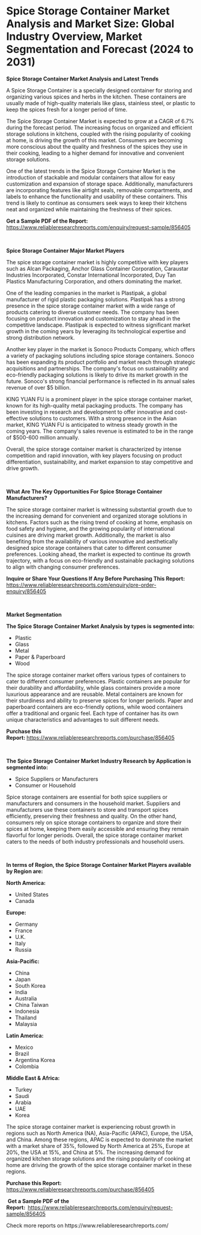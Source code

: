 <p><h1>Spice Storage Container Market Analysis and Market Size: Global Industry Overview, Market Segmentation and Forecast (2024 to 2031)</h1></p><p><strong>Spice Storage Container Market Analysis and Latest Trends</strong></p>
<p><p>A Spice Storage Container is a specially designed container for storing and organizing various spices and herbs in the kitchen. These containers are usually made of high-quality materials like glass, stainless steel, or plastic to keep the spices fresh for a longer period of time.</p><p>The Spice Storage Container Market is expected to grow at a CAGR of 6.7% during the forecast period. The increasing focus on organized and efficient storage solutions in kitchens, coupled with the rising popularity of cooking at home, is driving the growth of this market. Consumers are becoming more conscious about the quality and freshness of the spices they use in their cooking, leading to a higher demand for innovative and convenient storage solutions.</p><p>One of the latest trends in the Spice Storage Container Market is the introduction of stackable and modular containers that allow for easy customization and expansion of storage space. Additionally, manufacturers are incorporating features like airtight seals, removable compartments, and labels to enhance the functionality and usability of these containers. This trend is likely to continue as consumers seek ways to keep their kitchens neat and organized while maintaining the freshness of their spices.</p></p>
<p><strong>Get a Sample PDF of the Report:&nbsp;</strong> <a href="https://www.reliableresearchreports.com/enquiry/request-sample/856405">https://www.reliableresearchreports.com/enquiry/request-sample/856405</a></p>
<p>&nbsp;</p>
<p><strong>Spice Storage Container Major Market Players</strong></p>
<p><p>The spice storage container market is highly competitive with key players such as Alcan Packaging, Anchor Glass Container Corporation, Caraustar Industries Incorporated, Constar International Incorporated, Duy Tan Plastics Manufacturing Corporation, and others dominating the market. </p><p>One of the leading companies in the market is Plastipak, a global manufacturer of rigid plastic packaging solutions. Plastipak has a strong presence in the spice storage container market with a wide range of products catering to diverse customer needs. The company has been focusing on product innovation and customization to stay ahead in the competitive landscape. Plastipak is expected to witness significant market growth in the coming years by leveraging its technological expertise and strong distribution network.</p><p>Another key player in the market is Sonoco Products Company, which offers a variety of packaging solutions including spice storage containers. Sonoco has been expanding its product portfolio and market reach through strategic acquisitions and partnerships. The company's focus on sustainability and eco-friendly packaging solutions is likely to drive its market growth in the future. Sonoco's strong financial performance is reflected in its annual sales revenue of over $5 billion.</p><p>KING YUAN FU is a prominent player in the spice storage container market, known for its high-quality metal packaging products. The company has been investing in research and development to offer innovative and cost-effective solutions to customers. With a strong presence in the Asian market, KING YUAN FU is anticipated to witness steady growth in the coming years. The company's sales revenue is estimated to be in the range of $500-600 million annually. </p><p>Overall, the spice storage container market is characterized by intense competition and rapid innovation, with key players focusing on product differentiation, sustainability, and market expansion to stay competitive and drive growth.</p></p>
<p>&nbsp;</p>
<p><strong>What Are The Key Opportunities For Spice Storage Container Manufacturers?</strong></p>
<p><p>The spice storage container market is witnessing substantial growth due to the increasing demand for convenient and organized storage solutions in kitchens. Factors such as the rising trend of cooking at home, emphasis on food safety and hygiene, and the growing popularity of international cuisines are driving market growth. Additionally, the market is also benefiting from the availability of various innovative and aesthetically designed spice storage containers that cater to different consumer preferences. Looking ahead, the market is expected to continue its growth trajectory, with a focus on eco-friendly and sustainable packaging solutions to align with changing consumer preferences.</p></p>
<p><strong>Inquire or Share Your Questions If Any Before Purchasing This Report:</strong> <a href="https://www.reliableresearchreports.com/enquiry/pre-order-enquiry/856405">https://www.reliableresearchreports.com/enquiry/pre-order-enquiry/856405</a></p>
<p>&nbsp;</p>
<p><strong>Market Segmentation</strong></p>
<p><strong>The Spice Storage Container Market Analysis by types is segmented into:</strong></p>
<p><ul><li>Plastic</li><li>Glass</li><li>Metal</li><li>Paper & Paperboard</li><li>Wood</li></ul></p>
<p><p>The spice storage container market offers various types of containers to cater to different consumer preferences. Plastic containers are popular for their durability and affordability, while glass containers provide a more luxurious appearance and are reusable. Metal containers are known for their sturdiness and ability to preserve spices for longer periods. Paper and paperboard containers are eco-friendly options, while wood containers offer a traditional and organic feel. Each type of container has its own unique characteristics and advantages to suit different needs.</p></p>
<p><strong>Purchase this Report:&nbsp;</strong><a href="https://www.reliableresearchreports.com/purchase/856405">https://www.reliableresearchreports.com/purchase/856405</a></p>
<p>&nbsp;</p>
<p><strong>The Spice Storage Container Market Industry Research by Application is segmented into:</strong></p>
<p><ul><li>Spice Suppliers or Manufacturers</li><li>Consumer or Household</li></ul></p>
<p><p>Spice storage containers are essential for both spice suppliers or manufacturers and consumers in the household market. Suppliers and manufacturers use these containers to store and transport spices efficiently, preserving their freshness and quality. On the other hand, consumers rely on spice storage containers to organize and store their spices at home, keeping them easily accessible and ensuring they remain flavorful for longer periods. Overall, the spice storage container market caters to the needs of both industry professionals and household users.</p></p>
<p>&nbsp;</p>
<p><strong>In terms of Region, the Spice Storage Container Market Players available by Region are:</strong></p>
<p>
    <p> <strong> North America: </strong>
        <ul>
            <li>United States</li>
            <li>Canada</li>
        </ul>
        </p> 
    <p> <strong> Europe: </strong>
        <ul>
            <li>Germany</li>
            <li>France</li>
            <li>U.K.</li>
            <li>Italy</li>
            <li>Russia</li>
        </ul>
        </p> 
    <p> <strong> Asia-Pacific: </strong>
        <ul>
            <li>China</li>
            <li>Japan</li>
            <li>South Korea</li>
            <li>India</li>
            <li>Australia</li>
            <li>China Taiwan</li>
            <li>Indonesia</li>
            <li>Thailand</li>
            <li>Malaysia</li>
        </ul>
        </p> 
    <p> <strong> Latin America: </strong>
        <ul>
            <li>Mexico</li>
            <li>Brazil</li>
            <li>Argentina Korea</li>
            <li>Colombia</li>
        </ul>
        </p> 
    <p> <strong> Middle East & Africa: </strong>
        <ul>
            <li>Turkey</li>
            <li>Saudi</li>
            <li>Arabia</li>
            <li>UAE</li>
            <li>Korea</li>
        </ul>
    </p>
    </p>
<p><p>The spice storage container market is experiencing robust growth in regions such as North America (NA), Asia-Pacific (APAC), Europe, the USA, and China. Among these regions, APAC is expected to dominate the market with a market share of 35%, followed by North America at 25%, Europe at 20%, the USA at 15%, and China at 5%. The increasing demand for organized kitchen storage solutions and the rising popularity of cooking at home are driving the growth of the spice storage container market in these regions.</p></p>
<p><strong>Purchase this Report: </strong><a href="https://www.reliableresearchreports.com/purchase/856405">https://www.reliableresearchreports.com/purchase/856405</a></p>
<p>&nbsp;<strong>Get a Sample PDF of the Report:&nbsp;&nbsp;</strong><a href="https://www.reliableresearchreports.com/enquiry/request-sample/856405">https://www.reliableresearchreports.com/enquiry/request-sample/856405</a></p>
<p><strong></strong></p>
<p>Check more reports on https://www.reliableresearchreports.com/</p>